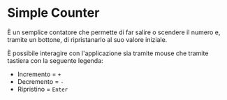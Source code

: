 # Simple Counter
È un semplice contatore che permette di far salire o scendere il numero e, tramite un bottone, di ripristanarlo al suo valore iniziale.

È possibile interagire con l'applicazione sia tramite mouse che tramite tastiera con la seguente legenda:
- Incremento = `+`
- Decremento = `-`
- Ripristino = `Enter`
